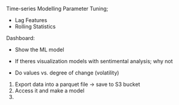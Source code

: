 Time-series Modelling Parameter Tuning;

- Lag Features
- Rolling Statistics

Dashboard:

- Show the ML model
- If theres visualization models with sentimental analysis; why not

- Do values vs. degree of change (volatility)

1. Export data into a parquet file -> save to S3 bucket 
2. Access it and make a model 
3. 